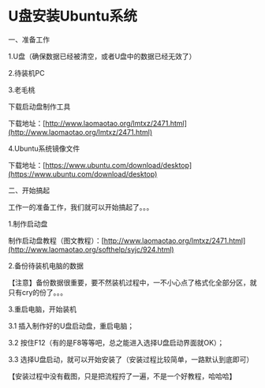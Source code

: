 # U盘安装Ubuntu系统

一、准备工作

1.U盘（确保数据已经被清空，或者U盘中的数据已经无效了）

2.待装机PC

3.老毛桃

下载启动盘制作工具

下载地址：[http://www.laomaotao.org/lmtxz/2471.html](http://www.laomaotao.org/lmtxz/2471.html)

4.Ubuntu系统镜像文件

下载地址：[https://www.ubuntu.com/download/desktop](https://www.ubuntu.com/download/desktop)

二、开始搞起

工作一的准备工作，我们就可以开始搞起了。。。

1.制作启动盘

制作启动盘教程（图文教程）：[http://www.laomaotao.org/lmtxz/2471.html](http://www.laomaotao.org/softhelp/syjc/924.html)

2.备份待装机电脑的数据

【注意】备份数据很重要，要不然装机过程中，一不小心点了格式化全部分区，就只有cry的份了。。。

3.重启电脑，开始装机

3.1 插入制作好的U盘启动盘，重启电脑；

3.2 按住F12（有的是F8等等吧，总之能进入选择U盘启动界面就OK）；

3.3 选择U盘启动，就可以开始安装了（安装过程比较简单，一路默认到底即可）



【安装过程中没有截图，只是把流程捋了一遍，不是一个好教程，哈哈哈】

